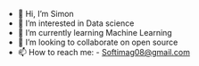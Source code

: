 - 👋 Hi, I’m Simon
- 👀 I’m interested in Data science
- 🌱 I’m currently learning Machine Learning
- 💞️ I’m looking to collaborate on open source
- 📫 How to reach me: - Softimag08@gmail.com

<!---
SimonImanigirimpuhwe/SimonImanigirimpuhwe is a ✨ special ✨ repository because its `README.md` (this file) appears on your GitHub profile.
You can click the Preview link to take a look at your changes.
--->
